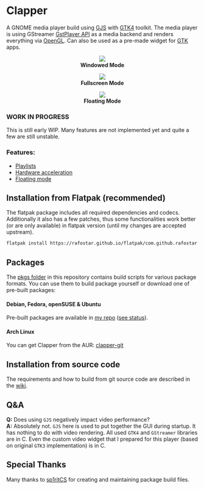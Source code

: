 # Clapper
A GNOME media player build using [GJS](https://gitlab.gnome.org/GNOME/gjs) with [GTK4](https://www.gtk.org) toolkit. The media player is using GStreamer [GstPlayer API](https://gstreamer.freedesktop.org/documentation/player/gstplayer) as a media backend and renders everything via [OpenGL](https://www.opengl.org). Can also be used as a pre-made widget for [GTK](https://www.gtk.org) apps.

<p align="center">
<img src="https://github.com/Rafostar/clapper/raw/master/media/screenshot-windowed-mode.png"><br>
  <b>Windowed Mode</b>
</p>

<p align="center">
<img src="https://github.com/Rafostar/clapper/raw/master/media/screenshot-fullscreen-mode.png"><br>
  <b>Fullscreen Mode</b>
</p>

<p align="center">
<img src="https://github.com/Rafostar/clapper/raw/master/media/screenshot-floating-mode.png"><br>
  <b>Floating Mode</b>
</p>

### WORK IN PROGRESS
This is still early WIP. Many features are not implemented yet and quite a few are still unstable.

### Features:
* [Playlists](https://github.com/Rafostar/clapper/wiki/Playlists)
* [Hardware acceleration](https://github.com/Rafostar/clapper/wiki/Hardware-acceleration)
* [Floating mode](https://github.com/Rafostar/clapper/wiki/Floating-mode)

## Installation from Flatpak (recommended)
The flatpak package includes all required dependencies and codecs. Additionally it also has a few patches, thus some functionalities work better (or are only available) in flatpak version (until my changes are accepted upstream).

```sh
flatpak install https://rafostar.github.io/flatpak/com.github.rafostar.Clapper.flatpakref
```

## Packages
The [pkgs folder](https://github.com/Rafostar/clapper/tree/master/pkgs) in this repository contains build scripts for various package formats. You can use them to build package yourself or download one of pre-built packages:

#### Debian, Fedora, openSUSE & Ubuntu
Pre-built packages are available in [my repo](https://software.opensuse.org//download.html?project=home%3ARafostar&package=clapper) ([see status](https://build.opensuse.org/package/show/home:Rafostar/clapper)).

#### Arch Linux
You can get Clapper from the AUR: [clapper-git](https://aur.archlinux.org/packages/clapper-git)

## Installation from source code
The requirements and how to build from git source code are described in the [wiki](https://github.com/Rafostar/clapper/wiki#installation-from-source-code).

## Q&A
**Q:** Does using `GJS` negatively impact video performance?<br>
**A:** Absolutely not. `GJS` here is used to put together the GUI during startup.
It has nothing to do with video rendering. All used `GTK4` and `GStreamer` libraries are in C.
Even the custom video widget that I prepared for this player (based on original `GTK3` implementation) is in C.

## Special Thanks
Many thanks to [sp1ritCS](https://github.com/sp1ritCS) for creating and maintaining package build files.
